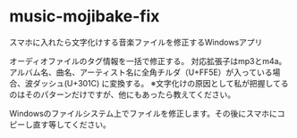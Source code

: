 # music-mojibake-fix
スマホに入れたら文字化けする音楽ファイルを修正するWindowsアプリ

オーディオファイルのタグ情報を一括で修正する。
対応拡張子はmp3とm4a。
アルバム名、曲名、アーティスト名に全角チルダ（U+FF5E）が入っている場合、波ダッシュ(U+301C) に変換する。
※文字化けの原因として私が把握してるのはそのパターンだけですが、他にもあったら教えてください。

Windowsのファイルシステム上でファイルを修正します。その後にスマホにコピーし直す等してください。


